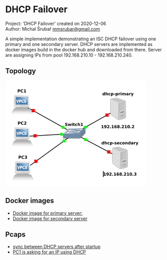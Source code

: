 # DHCP Failover

Project: 'DHCP Failover' created on 2020-12-06\
Author: Michal Šrubař <mmsrubar@gmail.com>

A simple implementation demonstrating an ISC DHCP failover using one primary and
one secondary server. DHCP servers are implemented as docker images build in the
docker hub and downloaded from there. Server are assigning IPs from pool
192.168.210.10 - 192.168.210.240.

## Topology

![](topology.png)

## Docker images

- [Docker image for primary server:](https://hub.docker.com/repository/docker/mmsrubar/dhcp-failover-primary "Docker image for primary server:")
- [Docker image for secondary server](https://hub.docker.com/repository/docker/mmsrubar/dhcp-failover-secondary "Docker image for secondary server")


## Pcaps

- [sync between DHCP servers after startup](project-files/captures/dhcp-sync-after-boot.pcap "sync between DHCP servers after startup")
- [PC1 is asking for an IP using DHCP](project-files/captures/pc1-asking-ip-both-servers-running.pcap "PC1 is asking for an IP using DHCP")
